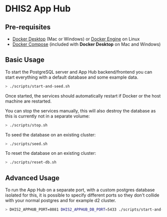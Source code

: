 # DHIS2 App Hub

## Pre-requisites

* [Docker Desktop](https://www.docker.com/products/docker-desktop) (Mac or Windows) or [Docker Engine](https://docs.docker.com/install/#supported-platforms) on Linux
* [Docker Compose](https://docs.docker.com/compose/install/) (included with **Docker Desktop** on Mac and Windows)


## Basic Usage

To start the PostgreSQL server and App Hub backend/frontend you can start everything with a default database and some example data.

```bash
> ./scripts/start-and-seed.sh
```

Once started, the services should automatically restart if Docker or the host machine are restarted.

You can stop the services manually, this will also destroy the database as this is currently not in a separate volume:

```bash
> ./scripts/stop.sh
```

To seed the database on an existing cluster:

```bash
> ./scripts/seed.sh
```

To reset the database on an existing cluster:

```bash
> ./scripts/reset-db.sh
```


## Advanced Usage

To run the App Hub on a separate port, with a custom postgres database isolated for this, it is possible to specify different ports so they don't collide with your normal postgres and for example d2 cluster.

```bash
> DHIS2_APPHUB_PORT=8081 DHIS2_APPHUB_DB_PORT=5433 ./scripts/start-and-seed.sh
```